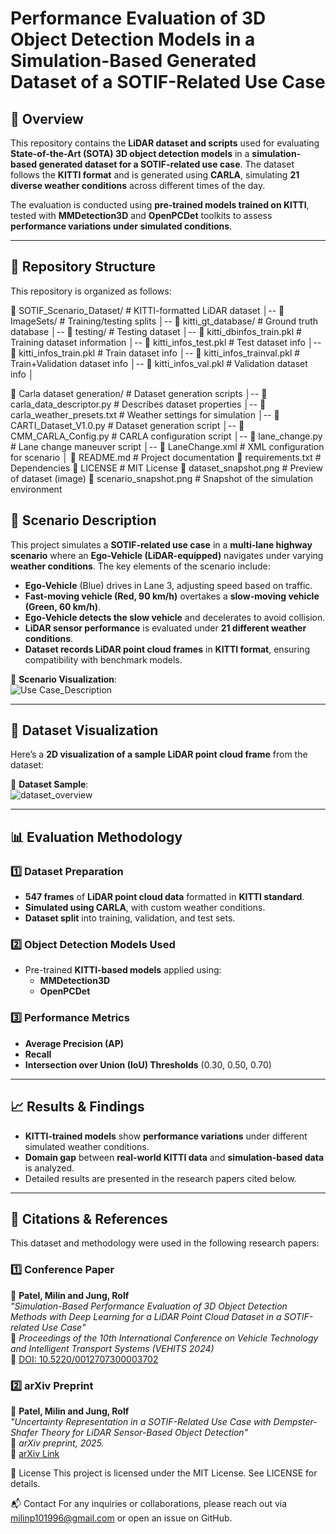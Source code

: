 # **Performance Evaluation of 3D Object Detection Models in a Simulation-Based Generated Dataset of a SOTIF-Related Use Case**

## 📍 Overview
This repository contains the **LiDAR dataset and scripts** used for evaluating **State-of-the-Art (SOTA) 3D object detection models** in a **simulation-based generated dataset for a SOTIF-related use case**. The dataset follows the **KITTI format** and is generated using **CARLA**, simulating **21 diverse weather conditions** across different times of the day.

The evaluation is conducted using **pre-trained models trained on KITTI**, tested with **MMDetection3D** and **OpenPCDet** toolkits to assess **performance variations under simulated conditions**.

---

## 📂 **Repository Structure**
This repository is organized as follows:

📂 SOTIF_Scenario_Dataset/ # KITTI-formatted LiDAR dataset │-- 📂 ImageSets/ # Training/testing splits │-- 📂 kitti_gt_database/ # Ground truth database │-- 📂 testing/ # Testing dataset │-- 📜 kitti_dbinfos_train.pkl # Training dataset information │-- 📜 kitti_infos_test.pkl # Test dataset info │-- 📜 kitti_infos_train.pkl # Train dataset info │-- 📜 kitti_infos_trainval.pkl # Train+Validation dataset info │-- 📜 kitti_infos_val.pkl # Validation dataset info │ 

📂 Carla dataset generation/ # Dataset generation scripts │-- 📜 carla_data_descriptor.py # Describes dataset properties │-- 📜 carla_weather_presets.txt # Weather settings for simulation │-- 📜 CARTI_Dataset_V1.0.py # Dataset generation script │-- 📜 CMM_CARLA_Config.py # CARLA configuration script │-- 📜 lane_change.py # Lane change maneuver script │-- 📜 LaneChange.xml # XML configuration for scenario │ 📜 README.md # Project documentation 📜 requirements.txt # Dependencies 📜 LICENSE # MIT License 📜 dataset_snapshot.png # Preview of dataset (image) 📜 scenario_snapshot.png # Snapshot of the simulation environment


## 📍 **Scenario Description**
This project simulates a **SOTIF-related use case** in a **multi-lane highway scenario** where an **Ego-Vehicle (LiDAR-equipped)** navigates under varying **weather conditions**. The key elements of the scenario include:

- **Ego-Vehicle** (Blue) drives in Lane 3, adjusting speed based on traffic.
- **Fast-moving vehicle (Red, 90 km/h)** overtakes a **slow-moving vehicle (Green, 60 km/h)**.
- **Ego-Vehicle detects the slow vehicle** and decelerates to avoid collision.
- **LiDAR sensor performance** is evaluated under **21 different weather conditions**.
- **Dataset records LiDAR point cloud frames** in **KITTI format**, ensuring compatibility with benchmark models.

📸 **Scenario Visualization**:  
![Use Case_Description](https://github.com/user-attachments/assets/ac1801aa-6c6d-4784-b428-16021ebedeb4)

---

## 📸 **Dataset Visualization**
Here’s a **2D visualization of a sample LiDAR point cloud frame** from the dataset:

📸 **Dataset Sample**:  
![dataset_overview](https://github.com/user-attachments/assets/197b4a9c-59c8-4168-a6d3-75db4065d15f)



---

## 📊 **Evaluation Methodology**
### **1️⃣ Dataset Preparation**
- **547 frames** of **LiDAR point cloud data** formatted in **KITTI standard**.
- **Simulated using CARLA**, with custom weather conditions.
- **Dataset split** into training, validation, and test sets.

### **2️⃣ Object Detection Models Used**
- Pre-trained **KITTI-based models** applied using:
  - **MMDetection3D**
  - **OpenPCDet**
  
### **3️⃣ Performance Metrics**
- **Average Precision (AP)**
- **Recall**
- **Intersection over Union (IoU) Thresholds** (0.30, 0.50, 0.70)

---

## 📈 **Results & Findings**
- **KITTI-trained models** show **performance variations** under different simulated weather conditions.
- **Domain gap** between **real-world KITTI data** and **simulation-based data** is analyzed.
- Detailed results are presented in the research papers cited below.

---

## 📄 **Citations & References**
This dataset and methodology were used in the following research papers:

### **1️⃣ Conference Paper**
📖 **Patel, Milin and Jung, Rolf**  
*"Simulation-Based Performance Evaluation of 3D Object Detection Methods with Deep Learning for a LiDAR Point Cloud Dataset in a SOTIF-related Use Case"*  
🚀 *Proceedings of the 10th International Conference on Vehicle Technology and Intelligent Transport Systems (VEHITS 2024)*  
🔗 [DOI: 10.5220/0012707300003702](https://doi.org/10.5220/0012707300003702)  


### **2️⃣ arXiv Preprint**
📖 **Patel, Milin and Jung, Rolf**  
*"Uncertainty Representation in a SOTIF-Related Use Case with Dempster-Shafer Theory for LiDAR Sensor-Based Object Detection"*  
🚀 *arXiv preprint, 2025.*  
🔗 [arXiv Link](https://arxiv.org/abs/2503.02087)  


🔗 License
This project is licensed under the MIT License. See LICENSE for details.

📬 Contact
For any inquiries or collaborations, please reach out via milinp101996@gmail.com or open an issue on GitHub.


